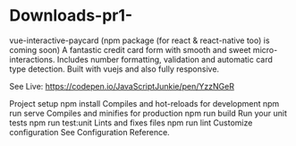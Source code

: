 # Downloads-pr1-
vue-interactive-paycard (npm package (for react & react-native too) is coming soon)
A fantastic credit card form with smooth and sweet micro-interactions. Includes number formatting, validation and automatic card type detection. Built with vuejs and also fully responsive.

See Live: https://codepen.io/JavaScriptJunkie/pen/YzzNGeR



Project setup
npm install
Compiles and hot-reloads for development
npm run serve
Compiles and minifies for production
npm run build
Run your unit tests
npm run test:unit
Lints and fixes files
npm run lint
Customize configuration
See Configuration Reference.
